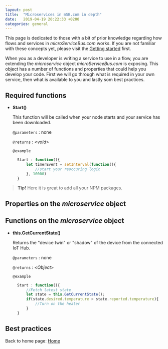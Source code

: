 ```yaml
---
layout: post
title:  "Microservices in mSB.com in depth"
date:   2019-04-19 20:22:33 +0200
categories: general
---
```


This page is dedicated to those with a bit of prior knowledge regarding how flows and services in *microServiceBus.com* works. If you are not familiar with these concepts yet, please visit the [Getting started](../gettingstarted/) first.

When you as a developer is writing a service to use in a flow, you are extending the *microservice* object *microServiceBus.com* is exposing. This object has a number of functions and properties that could help you develop your code. First we will go through what is required in your own service, then what is available to you and lastly som best practices.

## Required functions

* **Start()**

  This function will be called when your node starts and your service has been downloaded.
  
  `@parameters` : none

  `@returns` : <_void_>

  `@example`

  ```javascript
    Start : function(){
        let timerEvent = setInterval(function(){
            //start your reoccuring logic
        }, 10000)
    }
  ```

> **Tip!**
> Here it is great to add all your NPM packages.

## Properties on the *microservice* object

## Functions on the *microservice* object

* **this.GetCurrentState()**

  Returns the "device twin" or "shadow" of the device from the connected IoT Hub.
  
  `@parameters` : none

  `@returns` : <_Object_>

  `@example`

  ```javascript
    Start : function(){
        //Fetch latest state
        let state = this.GetCurrentState();
        if(state.desired.temperature > state.reported.temperature){
            //Turn on the heater
        }
    }
  ```

## Best practices

Back to home page: [Home](/)